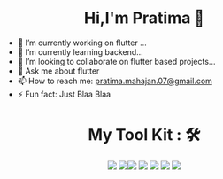 <h1 align = "center">Hi,I'm Pratima 👋</h1>

- 🔭 I’m currently working on flutter ...
- 🌱 I’m currently learning backend...
- 👯 I’m looking to collaborate on flutter based projects...
- 💬 Ask me about flutter
- 📫 How to reach me: pratima.mahajan.07@gmail.com
- ⚡ Fun fact: Just Blaa Blaa


<h1 align="center">  My Tool Kit : 🛠  </h1>

<div align="center">
<img src="https://img.shields.io/badge/Android Studio%20-%231572B6.svg?&style=for-the-badge&logo=android&logoColor=white">    <img src="https://img.shields.io/badge/python%20-%2314354C.svg?&style=for-the-badge&logo=python&logoColor=white"><img src="https://img.shields.io/badge/git%20-%23F05033.svg?&style=for-the-badge&logo=git&logoColor=white">   <img src="http://img.shields.io/badge/-VS%20Code-000000?style=for-the-badge&logo=Visual-studio-code&logoColor=blue"> <img src="https://img.shields.io/badge/Canva-%2300C4CC.svg?&style=for-the-badge&logo=Canva&logoColor=white">  <img src="https://img.shields.io/badge/Figma-F24E1E?style=for-the-badge&logo=figma&logoColor=white">  <img src="https://img.shields.io/badge/firebase-ffca28?style=for-the-badge&logo=firebase&logoColor=black">
</div>
<br><br>

<div align="center">
 
